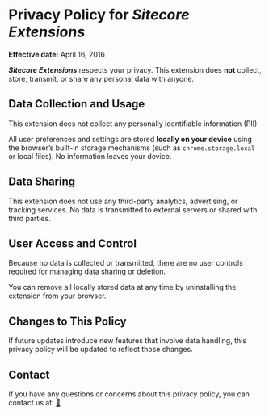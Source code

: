 # Privacy Policy for *Sitecore Extensions*

**Effective date:** April 16, 2016

***Sitecore Extensions*** respects your privacy. This extension does **not** collect, store, transmit, or share any personal data with anyone.


## Data Collection and Usage

This extension does not collect any personally identifiable information (PII).

All user preferences and settings are stored **locally on your device** using the browser’s built-in storage mechanisms (such as `chrome.storage.local` or local files). No information leaves your device.


## Data Sharing

This extension does not use any third-party analytics, advertising, or tracking services.
No data is transmitted to external servers or shared with third parties.


## User Access and Control

Because no data is collected or transmitted, there are no user controls required for managing data sharing or deletion.

You can remove all locally stored data at any time by uninstalling the extension from your browser.


## Changes to This Policy

If future updates introduce new features that involve data handling, this privacy policy will be updated to reflect those changes.


## Contact

If you have any questions or concerns about this privacy policy, you can contact us at: [📧](mailto:SitecoreExtensions@duck.com?subject=Sitecore%20Extensions%20Privacy%20Policy%20Inquiry)
